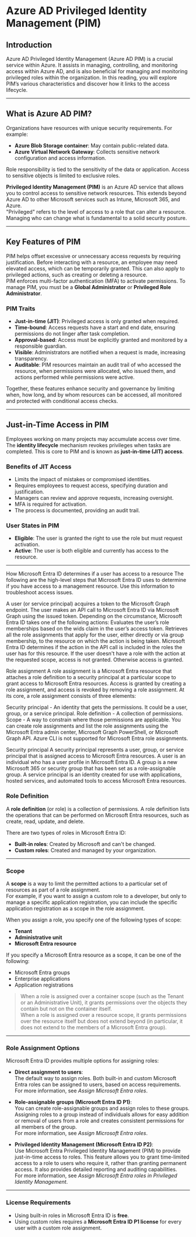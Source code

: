 # Azure AD Privileged Identity Management (PIM)

## Introduction

Azure AD Privileged Identity Management (Azure AD PIM) is a crucial service within Azure. It assists in managing, controlling, and monitoring access within Azure AD, and is also beneficial for managing and monitoring privileged roles within the organization. In this reading, you will explore PIM’s various characteristics and discover how it links to the access lifecycle.

---

## What is Azure AD PIM?

Organizations have resources with unique security requirements. For example:

- **Azure Blob Storage container**: May contain public-related data.
- **Azure Virtual Network Gateway**: Collects sensitive network configuration and access information.

Role responsibility is tied to the sensitivity of the data or application. Access to sensitive objects is limited to exclusive roles.

**Privileged Identity Management (PIM)** is an Azure AD service that allows you to control access to sensitive network resources. This extends beyond Azure AD to other Microsoft services such as Intune, Microsoft 365, and Azure.  
"Privileged" refers to the level of access to a role that can alter a resource. Managing who can change what is fundamental to a solid security posture.

---

## Key Features of PIM

PIM helps offset excessive or unnecessary access requests by requiring justification. Before interacting with a resource, an employee may need elevated access, which can be temporarily granted. This can also apply to privileged actions, such as creating or deleting a resource.  
PIM enforces multi-factor authentication (MFA) to activate permissions. To manage PIM, you must be a **Global Administrator** or **Privileged Role Administrator**.

### PIM Traits

- **Just-in-time (JIT)**: Privileged access is only granted when required.
- **Time-bound**: Access requests have a start and end date, ensuring permissions do not linger after task completion.
- **Approval-based**: Access must be explicitly granted and monitored by a responsible guardian.
- **Visible**: Administrators are notified when a request is made, increasing transparency.
- **Auditable**: PIM resources maintain an audit trail of who accessed the resource, when permissions were allocated, who issued them, and actions performed while permissions were active.

Together, these features enhance security and governance by limiting when, how long, and by whom resources can be accessed, all monitored and protected with conditional access checks.

---

## Just-in-Time Access in PIM

Employees working on many projects may accumulate access over time. The **identity lifecycle** mechanism revokes privileges when tasks are completed. This is core to PIM and is known as **just-in-time (JIT) access**.

### Benefits of JIT Access

- Limits the impact of mistakes or compromised identities.
- Requires employees to request access, specifying duration and justification.
- Managers can review and approve requests, increasing oversight.
- MFA is required for activation.
- The process is documented, providing an audit trail.

### User States in PIM

- **Eligible**: The user is granted the right to use the role but must request activation.
- **Active**: The user is both eligible and currently has access to the resource.

---

How Microsoft Entra ID determines if a user has access to a resource
The following are the high-level steps that Microsoft Entra ID uses to determine if you have access to a management resource. Use this information to troubleshoot access issues.

A user (or service principal) acquires a token to the Microsoft Graph endpoint.
The user makes an API call to Microsoft Entra ID via Microsoft Graph using the issued token.
Depending on the circumstance, Microsoft Entra ID takes one of the following actions:
Evaluates the user’s role memberships based on the wids claim in the user’s access token.
Retrieves all the role assignments that apply for the user, either directly or via group membership, to the resource on which the action is being taken.
Microsoft Entra ID determines if the action in the API call is included in the roles the user has for this resource.
If the user doesn't have a role with the action at the requested scope, access is not granted. Otherwise access is granted.

Role assignment
A role assignment is a Microsoft Entra resource that attaches a role definition to a security principal at a particular scope to grant access to Microsoft Entra resources. Access is granted by creating a role assignment, and access is revoked by removing a role assignment. At its core, a role assignment consists of three elements:

Security principal - An identity that gets the permissions. It could be a user, group, or a service principal.
Role definition - A collection of permissions.
Scope - A way to constrain where those permissions are applicable.
You can create role assignments and list the role assignments using the Microsoft Entra admin center, Microsoft Graph PowerShell, or Microsoft Graph API. Azure CLI is not supported for Microsoft Entra role assignments.

Security principal
A security principal represents a user, group, or service principal that is assigned access to Microsoft Entra resources. A user is an individual who has a user profile in Microsoft Entra ID. A group is a new Microsoft 365 or security group that has been set as a role-assignable group. A service principal is an identity created for use with applications, hosted services, and automated tools to access Microsoft Entra resources.

### Role Definition

A **role definition** (or role) is a collection of permissions. A role definition lists the operations that can be performed on Microsoft Entra resources, such as create, read, update, and delete.

There are two types of roles in Microsoft Entra ID:

- **Built-in roles**: Created by Microsoft and can't be changed.
- **Custom roles**: Created and managed by your organization.

---

### Scope

A **scope** is a way to limit the permitted actions to a particular set of resources as part of a role assignment.  
For example, if you want to assign a custom role to a developer, but only to manage a specific application registration, you can include the specific application registration as a scope in the role assignment.

When you assign a role, you specify one of the following types of scope:

- **Tenant**
- **Administrative unit**
- **Microsoft Entra resource**

If you specify a Microsoft Entra resource as a scope, it can be one of the following:

- Microsoft Entra groups
- Enterprise applications
- Application registrations

> When a role is assigned over a container scope (such as the Tenant or an Administrative Unit), it grants permissions over the objects they contain but not on the container itself.  
> When a role is assigned over a resource scope, it grants permissions over the resource itself but does not extend beyond (in particular, it does not extend to the members of a Microsoft Entra group).

---

### Role Assignment Options

Microsoft Entra ID provides multiple options for assigning roles:

- **Direct assignment to users**:  
  The default way to assign roles. Both built-in and custom Microsoft Entra roles can be assigned to users, based on access requirements.  
  For more information, see *Assign Microsoft Entra roles*.

- **Role-assignable groups (Microsoft Entra ID P1)**:  
  You can create role-assignable groups and assign roles to these groups. Assigning roles to a group instead of individuals allows for easy addition or removal of users from a role and creates consistent permissions for all members of the group.  
  For more information, see *Assign Microsoft Entra roles*.

- **Privileged Identity Management (Microsoft Entra ID P2)**:  
  Use Microsoft Entra Privileged Identity Management (PIM) to provide just-in-time access to roles. This feature allows you to grant time-limited access to a role to users who require it, rather than granting permanent access. It also provides detailed reporting and auditing capabilities.  
  For more information, see *Assign Microsoft Entra roles in Privileged Identity Management*.

---

### License Requirements

- Using built-in roles in Microsoft Entra ID is **free**.
- Using custom roles requires a **Microsoft Entra ID P1 license** for every user with a custom role assignment.